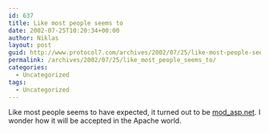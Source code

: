 ```yaml
---
id: 637
title: Like most people seems to
date: 2002-07-25T10:20:34+00:00
author: Niklas
layout: post
guid: http://www.protocol7.com/archives/2002/07/25/like-most-people-seems-to/
permalink: /archives/2002/07/25/like_most_people_seems_to/
categories:
  - Uncategorized
tags:
  - Uncategorized
---
```

<div class='microid-3976faa7d5be34bb3ff0a84206c71432d61711a0'>
  <p>
    Like most people seems to have expected, it turned out to be <a href="http://www.covalent.net/products/rotate.php?page=93">mod_asp.net</a>. I wonder how it will be accepted in the Apache world.
  </p>
</div>